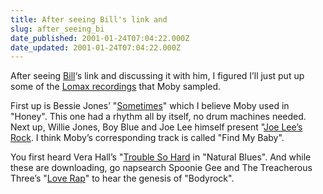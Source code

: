 ```yaml
---
title: After seeing Bill's link and
slug: after_seeing_bi
date_published: 2001-01-24T07:04:22.000Z
date_updated: 2001-01-24T07:04:22.000Z
---
```


After seeing [Bill](http://www.marginalia.org)‘s link and discussing it with him, I figured I’ll just put up some of the [Lomax recordings](http://www.dashes.com/anil/index.php?blogarch/2001_01_01_archive.php#1994706) that Moby sampled.

First up is Bessie Jones’ "[Sometimes](stuff/BessieJones-Sometimes.mp3)" which I believe Moby used in "Honey". This one had a rhythm all by itself, no drum machines needed. Next up, Willie Jones, Boy Blue and Joe Lee himself present "[Joe Lee’s Rock](stuff/BoyBlue,WillieJones,JoeLee-JoeLee'sRock.mp3). I think Moby’s corresponding track is called "Find My Baby".

You first heard Vera Hall’s "[Trouble So Hard](stuff/VeraHall-TroubleSoHard.mp3) in "Natural Blues". And while these are downloading, go napsearch Spoonie Gee and The Treacherous Three’s "[Love Rap](nap:search?artist=spoonie&amp;title=love+rap)" to hear the genesis of "Bodyrock".
